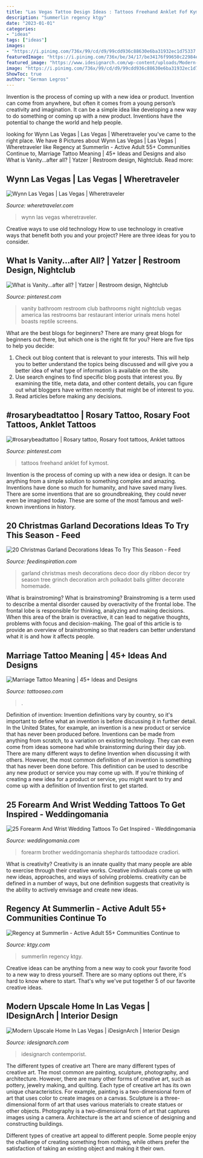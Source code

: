 ```yaml
---
title: "Las Vegas Tattoo Design Ideas : Tattoos Freehand Anklet Fof Kymost"
description: "Summerlin regency ktgy"
date: "2023-01-01"
categories:
- "ideas"
tags: ["ideas"]
images:
- "https://i.pinimg.com/736x/99/cd/d9/99cdd936c88630e6ba31932ec1d75337.jpg"
featuredImage: "https://i.pinimg.com/736x/be/34/17/be34176f99650c22984e7173c350c6a9--restroom-design-public-bathrooms.jpg"
featured_image: "https://www.idesignarch.com/wp-content/uploads/Modern-Upscale-Las-Vegas-Home_10.jpg"
image: "https://i.pinimg.com/736x/99/cd/d9/99cdd936c88630e6ba31932ec1d75337.jpg"
ShowToc: true
author: "German Legros"
---
```



Invention is the process of coming up with a new idea or product. Invention can come from anywhere, but often it comes from a young person’s creativity and imagination. It can be a simple idea like developing a new way to do something or coming up with a new product. Inventions have the potential to change the world and help people.

	

		
looking for Wynn Las Vegas | Las Vegas | Wheretraveler you've came to the right place. We have 8 Pictures about Wynn Las Vegas | Las Vegas | Wheretraveler like Regency at Summerlin - Active Adult 55+ Communities Continue to, Marriage Tattoo Meaning | 45+ Ideas and Designs and also What is Vanity...after all? | Yatzer | Restroom design, Nightclub. Read more:
		
    
## Wynn Las Vegas | Las Vegas | Wheretraveler

<img loading=lazy src="https://www.wheretraveler.com/sites/default/files/images/1024px-las_vegas_wynn_p4220706.jpg" onerror="this.onerror=null;this.src='https://tse1.mm.bing.net/th?id=OIP.zeOQuzL1JbSGNO6WYy15twHaFi&amp;pid=15.1';" alt="Wynn Las Vegas | Las Vegas | Wheretraveler">

_Source: wheretraveler.com_

>wynn las vegas wheretraveler. 

	

Creative ways to use old technology
How to use technology in creative ways that benefit both you and your project? Here are three ideas for you to consider.

    
## What Is Vanity...after All? | Yatzer | Restroom Design, Nightclub

<img loading=lazy src="https://i.pinimg.com/736x/be/34/17/be34176f99650c22984e7173c350c6a9--restroom-design-public-bathrooms.jpg" onerror="this.onerror=null;this.src='https://tse1.mm.bing.net/th?id=OIP.3zI9QppgopboI-bZoPUXZQHaLG&amp;pid=15.1';" alt="What is Vanity...after all? | Yatzer | Restroom design, Nightclub">

_Source: pinterest.com_

>vanity bathroom restroom club bathrooms night nightclub vegas america las restrooms bar restaurant interior urinals mens hotel boasts reptile screens. 

	

What are the best blogs for beginners?
There are many great blogs for beginners out there, but which one is the right fit for you? Here are five tips to help you decide: 
1. Check out blog content that is relevant to your interests. This will help you to better understand the topics being discussed and will give you a better idea of what type of information is available on the site. 
2. Use search engines to find specific blog posts that interest you. By examining the title, meta data, and other content details, you can figure out what bloggers have written recently that might be of interest to you. 
3. Read articles before making any decisions.

    
## #rosarybeadtattoo | Rosary Tattoo, Rosary Foot Tattoos, Anklet Tattoos

<img loading=lazy src="https://i.pinimg.com/736x/99/cd/d9/99cdd936c88630e6ba31932ec1d75337.jpg" onerror="this.onerror=null;this.src='https://tse1.mm.bing.net/th?id=OIP.xjjqIm9iQ81Kcygc1hs41QHaJF&amp;pid=15.1';" alt="#rosarybeadtattoo | Rosary tattoo, Rosary foot tattoos, Anklet tattoos">

_Source: pinterest.com_

>tattoos freehand anklet fof kymost. 

	

Invention is the process of coming up with a new idea or design. It can be anything from a simple solution to something complex and amazing. Inventions have done so much for humanity, and have saved many lives. There are some inventions that are so groundbreaking, they could never even be imagined today. These are some of the most famous and well-known inventions in history.

    
## 20 Christmas Garland Decorations Ideas To Try This Season - Feed

<img loading=lazy src="http://feedinspiration.com/wp-content/uploads/2016/09/Christmas-deco-mesh-garland.jpg" onerror="this.onerror=null;this.src='https://tse3.mm.bing.net/th?id=OIP.5QtrLBS9EHshrg-Ru5ILkQHaJ4&amp;pid=15.1';" alt="20 Christmas Garland Decorations Ideas To Try This Season - Feed">

_Source: feedinspiration.com_

>garland christmas mesh decorations deco door diy ribbon decor try season tree grinch decoration arch polkadot balls glitter decorate homemade. 

	

What is brainstroming?
What is brainstroming? Brainstroming is a term used to describe a mental disorder caused by overactivity of the frontal lobe. The frontal lobe is responsible for thinking, analyzing and making decisions. When this area of the brain is overactive, it can lead to negative thoughts, problems with focus and decision-making. The goal of this article is to provide an overview of brainstroming so that readers can better understand what it is and how it affects people.

    
## Marriage Tattoo Meaning | 45+ Ideas And Designs

<img loading=lazy src="https://www.tattooseo.com/wp-content/uploads/2016/10/Marriage-Tattoos-8.jpg" onerror="this.onerror=null;this.src='https://tse4.mm.bing.net/th?id=OIP.q669zU4aBPi35COE_NTS5gAAAA&amp;pid=15.1';" alt="Marriage Tattoo Meaning | 45+ Ideas and Designs">

_Source: tattooseo.com_

>. 

	

Definition of invention:
Invention definitions vary by country, so it's important to define what an invention is before discussing it in further detail. In the United States, for example, an invention is a new product or service that has never been produced before. Inventions can be made from anything from scratch, to a variation on existing technology. They can even come from ideas someone had while brainstorming during their day job.
There are many different ways to define Invention when discussing it with others. However, the most common definition of an invention is something that has never been done before. This definition can be used to describe any new product or service you may come up with. If you're thinking of creating a new idea for a product or service, you might want to try and come up with a definition of Invention first to get started.

    
## 25 Forearm And Wrist Wedding Tattoos To Get Inspired - Weddingomania

<img loading=lazy src="https://i.weddingomania.com/forearm-wedding-tattoos-to-get-inspired-25-500x666.jpg" onerror="this.onerror=null;this.src='https://tse4.mm.bing.net/th?id=OIP.D5a6pa3GpTwVBJhwCdHzuwHaJ3&amp;pid=15.1';" alt="25 Forearm And Wrist Wedding Tattoos To Get Inspired - Weddingomania">

_Source: weddingomania.com_

>forearm brother weddingomania shephards tattoodaze cradiori. 

	

What is creativity?
Creativity is an innate quality that many people are able to exercise through their creative works. Creative individuals come up with new ideas, approaches, and ways of solving problems. creativity can be defined in a number of ways, but one definition suggests that creativity is the ability to actively envisage and create new ideas.

    
## Regency At Summerlin - Active Adult 55+ Communities Continue To

<img loading=lazy src="https://ktgy.com/wp-content/uploads/2016/07/Regency-at-Summerlin-Pinnacle-6.jpg" onerror="this.onerror=null;this.src='https://tse1.mm.bing.net/th?id=OIP.kYy1IFMcQLPeTREY2_uRJQHaE7&amp;pid=15.1';" alt="Regency at Summerlin - Active Adult 55+ Communities Continue to">

_Source: ktgy.com_

>summerlin regency ktgy. 

	

Creative ideas can be anything from a new way to cook your favorite food to a new way to dress yourself. There are so many options out there, it's hard to know where to start. That's why we've put together 5 of our favorite creative ideas.

    
## Modern Upscale Home In Las Vegas | IDesignArch | Interior Design

<img loading=lazy src="https://www.idesignarch.com/wp-content/uploads/Modern-Upscale-Las-Vegas-Home_10.jpg" onerror="this.onerror=null;this.src='https://tse1.mm.bing.net/th?id=OIP.xR3jxbWX_HhqhKrevx2f7wHaE9&amp;pid=15.1';" alt="Modern Upscale Home In Las Vegas | iDesignArch | Interior Design">

_Source: idesignarch.com_

>idesignarch contemporist. 

	

The different types of creative art
There are many different types of creative art. The most common are painting, sculpture, photography, and architecture. However, there are many other forms of creative art, such as pottery, jewelry making, and quilting.
Each type of creative art has its own unique characteristics. For example, painting is a two-dimensional form of art that uses color to create images on a canvas. Sculpture is a three-dimensional form of art that uses various materials to create statues or other objects. Photography is a two-dimensional form of art that captures images using a camera. Architecture is the art and science of designing and constructing buildings.

Different types of creative art appeal to different people. Some people enjoy the challenge of creating something from nothing, while others prefer the satisfaction of taking an existing object and making it their own.

